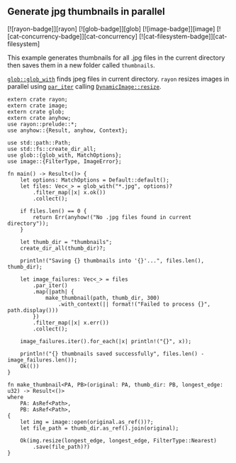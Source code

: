 ## Generate jpg thumbnails in parallel

[![rayon-badge]][rayon] [![glob-badge]][glob] [![image-badge]][image] [![cat-concurrency-badge]][cat-concurrency] [![cat-filesystem-badge]][cat-filesystem]

This example generates thumbnails for all .jpg files in the current directory
then saves them in a new folder called `thumbnails`.

[`glob::glob_with`] finds jpeg files in current directory. `rayon` resizes
images in parallel using [`par_iter`] calling  [`DynamicImage::resize`].

```rust,edition2018,no_run
extern crate rayon;
extern crate image;
extern crate glob;
extern crate anyhow;
use rayon::prelude::*;
use anyhow::{Result, anyhow, Context};

use std::path::Path;
use std::fs::create_dir_all;
use glob::{glob_with, MatchOptions};
use image::{FilterType, ImageError};

fn main() -> Result<()> {
    let options: MatchOptions = Default::default();
    let files: Vec<_> = glob_with("*.jpg", options)?
        .filter_map(|x| x.ok())
        .collect();

    if files.len() == 0 {
        return Err(anyhow!("No .jpg files found in current directory"));
    }

    let thumb_dir = "thumbnails";
    create_dir_all(thumb_dir)?;

    println!("Saving {} thumbnails into '{}'...", files.len(), thumb_dir);

    let image_failures: Vec<_> = files
        .par_iter()
        .map(|path| {
            make_thumbnail(path, thumb_dir, 300)
                .with_context(|| format!("Failed to process {}", path.display()))
        })
        .filter_map(|x| x.err())
        .collect();

    image_failures.iter().for_each(|x| println!("{}", x));

    println!("{} thumbnails saved successfully", files.len() - image_failures.len());
    Ok(())
}

fn make_thumbnail<PA, PB>(original: PA, thumb_dir: PB, longest_edge: u32) -> Result<()>
where
    PA: AsRef<Path>,
    PB: AsRef<Path>,
{
    let img = image::open(original.as_ref())?;
    let file_path = thumb_dir.as_ref().join(original);

    Ok(img.resize(longest_edge, longest_edge, FilterType::Nearest)
        .save(file_path)?)
}
```

[`glob::glob_with`]: https://docs.rs/glob/*/glob/fn.glob_with.html
[`par_iter`]: https://docs.rs/rayon/*/rayon/iter/trait.IntoParallelRefIterator.html#tymethod.par_iter
[`DynamicImage::resize`]: https://docs.rs/image/*/image/enum.DynamicImage.html#method.resize
